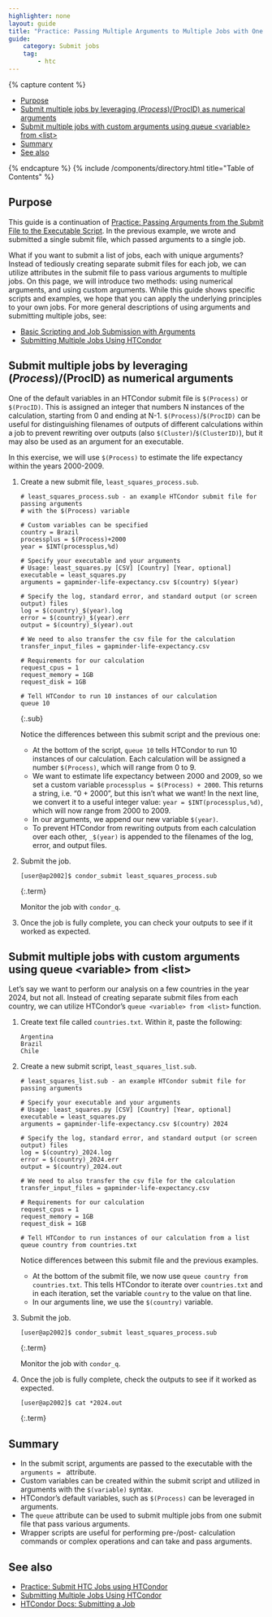```yaml
---
highlighter: none
layout: guide
title: "Practice: Passing Multiple Arguments to Multiple Jobs with One Submit File"
guide:
    category: Submit jobs
    tag:
        - htc
---
```


{% capture content %}

- [Purpose](#purpose)
- [Submit multiple jobs by leveraging $(Process)/$(ProcID) as numerical arguments](#submit-multiple-jobs-by-leveraging-processprocid-as-numerical-arguments)
- [Submit multiple jobs with custom arguments using queue \<variable\> from \<list\>](#submit-multiple-jobs-with-custom-arguments-using-queue-variable-from-list)
- [Summary](#summary)
- [See also](#see-also)

{% endcapture %}
{% include /components/directory.html title="Table of Contents" %}

## Purpose

This guide is a continuation of [Practice: Passing Arguments from the Submit File to the Executable Script](htc-passing-arguments). In the previous example, we wrote and submitted a single submit file, which passed arguments to a single job.

What if you want to submit a list of jobs, each with unique arguments? Instead of tediously 
creating separate submit files for each job, we can utilize attributes in the submit file to 
pass various arguments to multiple jobs. On this page, we will introduce two methods: using 
numerical arguments, and using custom arguments. While this guide shows specific scripts and 
examples, we hope that you can apply the underlying principles to your own jobs. For more 
general descriptions of using arguments and submitting multiple jobs, see: 
* [Basic Scripting and Job Submission with Arguments](htc-basic-scripting)
* [Submitting Multiple Jobs Using HTCondor](multiple-jobs)


## Submit multiple jobs by leveraging $(Process)/$(ProcID) as numerical arguments
   
One of the default variables in an HTCondor submit file is `$(Process)` or `$(ProcID)`. This is assigned an integer that numbers N instances of the calculation, starting from 0 and ending at N-1. `$(Process)`/`$(ProcID)` can be useful for distinguishing filenames of outputs of different calculations within a job to prevent rewriting over outputs (also `$(Cluster)`/`$(ClusterID)`), but it may also be used as an argument for an executable.

In this exercise, we will use `$(Process)` to estimate the life expectancy within the years 2000-2009.

1.	Create a new submit file, `least_squares_process.sub`.

	```
	# least_squares_process.sub - an example HTCondor submit file for passing arguments
	# with the $(Process) variable

	# Custom variables can be specified
	country = Brazil
	processplus = $(Process)+2000
	year = $INT(processplus,%d)

	# Specify your executable and your arguments
	# Usage: least_squares.py [CSV] [Country] [Year, optional]
	executable = least_squares.py
	arguments = gapminder-life-expectancy.csv $(country) $(year)

	# Specify the log, standard error, and standard output (or screen output) files
	log = $(country)_$(year).log
	error = $(country)_$(year).err
	output = $(country)_$(year).out

	# We need to also transfer the csv file for the calculation
	transfer_input_files = gapminder-life-expectancy.csv

	# Requirements for our calculation
	request_cpus = 1
	request_memory = 1GB
	request_disk = 1GB

	# Tell HTCondor to run 10 instances of our calculation
	queue 10
	```
	{:.sub}

	Notice the differences between this submit script and the previous one:
	* At the bottom of the script, `queue 10` tells HTCondor to run 10 instances of our calculation. Each calculation will be assigned a number `$(Process)`, which will range from 0 to 9.
	* We want to estimate life expectancy between 2000 and 2009, so we set a custom variable `processplus = $(Process) + 2000`. This returns a string, i.e. “0 + 2000”, but this isn’t what we want! In the next line, we convert it to a useful integer value: `year = $INT(processplus,%d)`, which will now range from 2000 to 2009.
	* In our arguments, we append our new variable `$(year)`.
	* To prevent HTCondor from rewriting outputs from each calculation over each other, `_$(year)` is appended to the filenames of the log, error, and output files.

3. 	Submit the job.

	```
	[user@ap2002]$ condor_submit least_squares_process.sub
	```
	{:.term}
	
	Monitor the job with `condor_q`.

4. Once the job is fully complete, you can check your outputs to see if it worked as expected.

## Submit multiple jobs with custom arguments using queue \<variable\> from \<list\>

Let’s say we want to perform our analysis on a few countries in the year 2024, but not all. Instead of creating separate submit files from each country, we can utilize HTCondor’s `queue <variable> from <list>` function.

1.	Create text file called `countries.txt`. Within it, paste the following:

	```
	Argentina
	Brazil
	Chile
	```

2.	Create a new submit script, `least_squares_list.sub`.

	```
	# least_squares_list.sub - an example HTCondor submit file for passing arguments

	# Specify your executable and your arguments
	# Usage: least_squares.py [CSV] [Country] [Year, optional]
	executable = least_squares.py
	arguments = gapminder-life-expectancy.csv $(country) 2024

	# Specify the log, standard error, and standard output (or screen output) files
	log = $(country)_2024.log
	error = $(country)_2024.err
	output = $(country)_2024.out

	# We need to also transfer the csv file for the calculation
	transfer_input_files = gapminder-life-expectancy.csv

	# Requirements for our calculation
	request_cpus = 1
	request_memory = 1GB
	request_disk = 1GB

	# Tell HTCondor to run instances of our calculation from a list
	queue country from countries.txt
	```

	Notice differences between this submit file and the previous examples.
	* At the bottom of the submit file, we now use `queue country from countries.txt`. This tells HTCondor to iterate over `countries.txt` and in each iteration, set the variable `country` to the value on that line.
	* In our arguments line, we use the `$(country)` variable.

3. 	Submit the job.

	```
	[user@ap2002]$ condor_submit least_squares_process.sub
	```
	{:.term}
	
	Monitor the job with `condor_q`.

4. Once the job is fully complete, check the outputs to see if it worked as expected.

	```
	[user@ap2002]$ cat *2024.out
	```
	{:.term}


## Summary

* In the submit script, arguments are passed to the executable with the `arguments = ` attribute.
* Custom variables can be created within the submit script and utilized in arguments with the `$(variable)` syntax.
* HTCondor’s default variables, such as `$(Process)` can be leveraged in arguments.
* The `queue` attribute can be used to submit multiple jobs from one submit file that pass various arguments.
* Wrapper scripts are useful for performing pre-/post- calculation commands or complex operations and can take and pass arguments.

## See also
* [Practice: Submit HTC Jobs using HTCondor](/uw-research-computing/htcondor-job-submission)
* [Submitting Multiple Jobs Using HTCondor](/uw-research-computing/multiple-jobs)
* [HTCondor Docs: Submitting a Job](https://htcondor.readthedocs.io/en/latest/users-manual/submitting-a-job.html)
